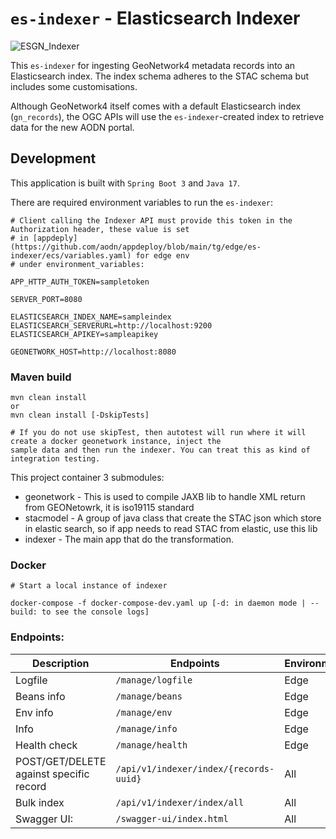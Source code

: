# `es-indexer` - Elasticsearch Indexer

![ESGN_Indexer](https://github.com/aodn/es-indexer/assets/26201635/99615859-b4a4-48be-a3af-72b7f1fc048f)

This `es-indexer` for ingesting GeoNetwork4 metadata records into an Elasticsearch index. The index schema adheres to the STAC schema but includes some customisations.

Although GeoNetwork4 itself comes with a default Elasticsearch index (`gn_records`), the OGC APIs will use the `es-indexer`-created index to retrieve data for the new AODN portal.

## Development

This application is built with `Spring Boot 3` and `Java 17`.

There are required environment variables to run the `es-indexer`:

```env
# Client calling the Indexer API must provide this token in the Authorization header, these value is set
# in [appdeply](https://github.com/aodn/appdeploy/blob/main/tg/edge/es-indexer/ecs/variables.yaml) for edge env
# under environment_variables:

APP_HTTP_AUTH_TOKEN=sampletoken

SERVER_PORT=8080

ELASTICSEARCH_INDEX_NAME=sampleindex
ELASTICSEARCH_SERVERURL=http://localhost:9200
ELASTICSEARCH_APIKEY=sampleapikey

GEONETWORK_HOST=http://localhost:8080
```

### Maven build

```console
mvn clean install
or
mvn clean install [-DskipTests]

# If you do not use skipTest, then autotest will run where it will create a docker geonetwork instance, inject the
sample data and then run the indexer. You can treat this as kind of integration testing.
```

This project container 3 submodules:
* geonetwork - This is used to compile JAXB lib to handle XML return from GEONetowrk, it is iso19115 standard
* stacmodel - A group of java class that create the STAC json which store in elastic search, so if app needs to read
STAC from elastic, use this lib
* indexer - The main app that do the transformation.

### Docker

```console
# Start a local instance of indexer

docker-compose -f docker-compose-dev.yaml up [-d: in daemon mode | --build: to see the console logs]
```

### Endpoints:

| Description                             | Endpoints                              | Environment |
|-----------------------------------------|----------------------------------------|-------------|
| Logfile                                 | `/manage/logfile`                      | Edge        |
| Beans info                              | `/manage/beans`                        | Edge        |
| Env info                                | `/manage/env`                          | Edge        |
| Info                                    | `/manage/info`                         | Edge        |
| Health check                            | `/manage/health`                       | Edge        |
| POST/GET/DELETE against specific record | `/api/v1/indexer/index/{records-uuid}` | All         |
| Bulk index                              | `/api/v1/indexer/index/all`            | All         |
| Swagger UI:                             | `/swagger-ui/index.html`               | All         |
